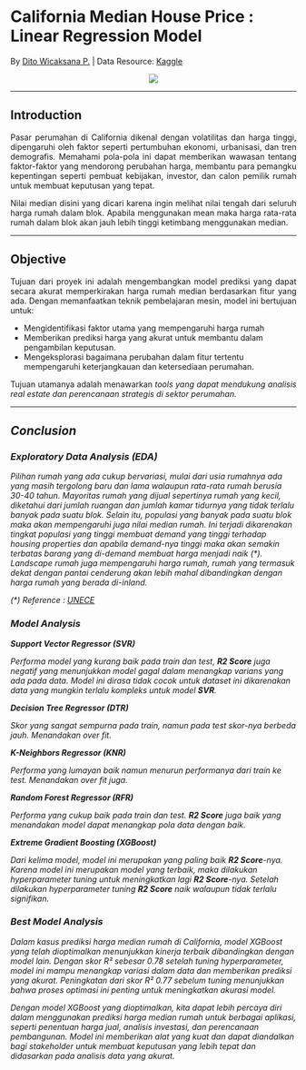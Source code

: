 # **California Median House Price** : Linear Regression Model 

By [Dito Wicaksana P.](https://github.com/ditoowp) | Data Resource: [Kaggle](https://www.kaggle.com/datasets/shibumohapatra/house-price/data)

<center><img src="https://imgtr.ee/images/2024/07/27/2688680e64de44d23c082a45db7887f7.jpeg"/></center>

---

## **Introduction**
<p style="text-align: justify;">
Pasar perumahan di California dikenal dengan volatilitas dan harga tinggi, dipengaruhi oleh faktor seperti pertumbuhan ekonomi, urbanisasi, dan tren demografis. Memahami pola-pola ini dapat memberikan wawasan tentang faktor-faktor yang mendorong perubahan harga, membantu para pemangku kepentingan seperti pembuat kebijakan, investor, dan calon pemilik rumah untuk membuat keputusan yang tepat.
</p>
<p style="text-align: justify;">
Nilai median disini yang dicari karena ingin melihat nilai tengah dari seluruh harga rumah dalam blok. Apabila menggunakan mean maka harga rata-rata rumah dalam blok akan jauh lebih tinggi ketimbang menggunakan median.
</p>

---

## **Objective**
<p style="text-align: justify;">
Tujuan dari proyek ini adalah mengembangkan model prediksi yang dapat secara akurat memperkirakan harga rumah median berdasarkan fitur yang ada. Dengan memanfaatkan teknik pembelajaran mesin, model ini bertujuan untuk:
</p>

* Mengidentifikasi faktor utama yang mempengaruhi harga rumah
* Memberikan prediksi harga yang akurat untuk membantu dalam pengambilan keputusan.
* Mengeksplorasi bagaimana perubahan dalam fitur tertentu mempengaruhi keterjangkauan dan ketersediaan perumahan.

<p style="text-align: justify;">
Tujuan utamanya adalah menawarkan <em>tools<em> yang dapat mendukung analisis <em>real estate</em> dan perencanaan strategis di sektor perumahan.
</p>

---

## **Conclusion**

### **Exploratory Data Analysis (EDA)**

Pilihan rumah yang ada cukup bervariasi, mulai dari usia rumahnya ada yang masih tergolong baru dan lama walaupun rata-rata rumah berusia 30-40 tahun. Mayoritas rumah yang dijual sepertinya rumah yang kecil, diketahui dari jumlah ruangan dan jumlah kamar tidurnya yang tidak terlalu banyak pada suatu blok. Selain itu, populasi yang banyak pada suatu blok maka akan mempengaruhi juga nilai median rumah. Ini terjadi dikarenakan tingkat populasi yang tinggi membuat *demand* yang tinggi terhadap *housing properties* dan apabila *demand*-nya tinggi maka akan semakin terbatas barang yang di-*demand* membuat harga menjadi naik (*). *Landscape* rumah juga mempengaruhi harga rumah, rumah yang termasuk dekat dengan pantai cenderung akan lebih mahal dibandingkan dengan harga rumah yang berada di-*inland*. 

(*) Reference : [UNECE](https://unece.org/fileadmin/DAM/hlm/archive/Key%20note%20population%20and%20housing.pdf)

### **Model Analysis**

**Support Vector Regressor (SVR)**

Performa model yang kurang baik pada *train* dan *test*, **R2 Score** juga negatif yang menunjukkan model gagal dalam menangkap varians yang ada pada data. Model ini dirasa tidak cocok untuk dataset ini dikarenakan data yang mungkin terlalu kompleks untuk model **SVR**.

**Decision Tree Regressor (DTR)**

Skor yang sangat sempurna pada *train*, namun pada *test* skor-nya berbeda jauh. Menandakan *over fit*.

**K-Neighbors Regressor (KNR)**

Performa yang lumayan baik namun menurun performanya dari *train* ke *test*. Menandakan *over fit* juga.

**Random Forest Regressor (RFR)**

Performa yang cukup baik pada *train* dan *test*. **R2 Score** juga baik yang menandakan model dapat menangkap pola data dengan baik. 

**Extreme Gradient Boosting (XGBoost)**

Dari kelima model, model ini merupakan yang paling baik **R2 Score**-nya. Karena model ini merupakan model yang terbaik, maka dilakukan *hyperparameter tuning* untuk meningkatkan lagi **R2 Score**-nya. Setelah dilakukan *hyperparameter tuning* **R2 Score** naik walaupun tidak terlalu signifikan.

### **Best Model Analysis**

Dalam kasus prediksi harga median rumah di California, model XGBoost yang telah dioptimalkan menunjukkan kinerja terbaik dibandingkan dengan model lain. Dengan skor R² sebesar 0.78 setelah tuning hyperparameter, model ini mampu menangkap variasi dalam data dan memberikan prediksi yang akurat. Peningkatan dari skor R² 0.77 sebelum tuning menunjukkan bahwa proses optimasi ini penting untuk meningkatkan akurasi model.

Dengan model XGBoost yang dioptimalkan, kita dapat lebih percaya diri dalam menggunakan prediksi harga median rumah untuk berbagai aplikasi, seperti penentuan harga jual, analisis investasi, dan perencanaan pembangunan. Model ini memberikan alat yang kuat dan dapat diandalkan bagi stakeholder untuk membuat keputusan yang lebih tepat dan didasarkan pada analisis data yang akurat.

